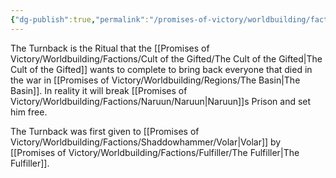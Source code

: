 ```yaml
---
{"dg-publish":true,"permalink":"/promises-of-victory/worldbuilding/factions/shaddowhammer/turnback/","title":"Turnback","noteIcon":"History","created":"2023-01-25T02:26:54.237+01:00","updated":"2023-03-29T21:32:17.839+02:00"}
---
```



The Turnback is the Ritual that the [[Promises of Victory/Worldbuilding/Factions/Cult of the Gifted/The Cult of the Gifted\|The Cult of the Gifted]] wants to complete to bring back everyone that died in the war in [[Promises of Victory/Worldbuilding/Regions/The Basin\|The Basin]].
In reality it will break [[Promises of Victory/Worldbuilding/Factions/Naruun/Naruun\|Naruun]]s Prison and set him free.

The Turnback was first given to [[Promises of Victory/Worldbuilding/Factions/Shaddowhammer/Volar\|Volar]] by [[Promises of Victory/Worldbuilding/Factions/Fulfiller/The Fulfiller\|The Fulfiller]]. 